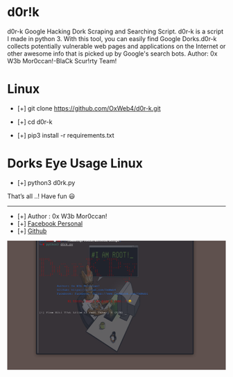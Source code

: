 # d0r!k 
d0r-k Google Hacking Dork Scraping and Searching Script. d0r-k is a script I made in python 3. With this tool, you can easily find Google Dorks.d0r-k collects potentially vulnerable web pages and applications on the Internet or other awesome info that is picked up by Google's search bots. Author: 0x W3b Mor0ccan!-BlaCk Scur!rty Team!

# Linux
* [+] git clone https://github.com/OxWeb4/d0r-k.git

* [+] cd d0r-k

* [+] pip3 install -r requirements.txt


# Dorks Eye Usage Linux

* [+] python3 d0rk.py

That’s all ..!
Have fun 😃
****

* [+] Author : 0x W3b Mor0ccan!
* [+] [Facebook Personal](https://www.facebook.com/OxWeb1)
* [+] [Github](https://github.com/OxWeb4)


![Screenshot](img/d0r!k.png)
